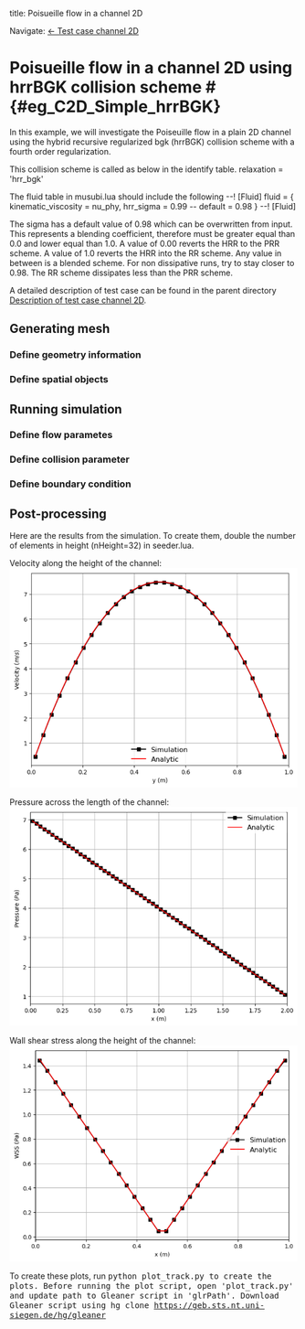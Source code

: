 title: Poisueille flow in a channel 2D

Navigate: [&larr; Test case channel 2D](../../index.html)

# Poisueille flow in a channel 2D using hrrBGK collision scheme # {#eg_C2D_Simple_hrrBGK}

In this example, we will investigate the Poiseuille flow in a plain 2D channel
using the hybrid recursive regularized bgk (hrrBGK) collision scheme with a
fourth order regularization.

This collision scheme is called as below in the identify table.
relaxation = 'hrr_bgk'

The fluid table in musubi.lua should include the following
--! [Fluid]
fluid = {
  kinematic_viscosity = nu_phy,
  hrr_sigma = 0.99 -- default = 0.98
}
--! [Fluid]

The sigma has a default value of 0.98 which can be overwritten from input. This
represents a blending coefficient, therefore must be greater equal than 0.0
and lower equal than 1.0. A value of 0.00 reverts the HRR to the PRR scheme.
A value of 1.0 reverts the HRR into the RR scheme. Any value in between
is a blended scheme. For non dissipative runs, try to stay closer to 0.98.
The RR scheme dissipates less than the PRR scheme.


A detailed description of test case can be found in the parent directory
[Description of test case channel 2D](../index.html).

## Generating mesh ##
### Define geometry information ###
### Define spatial objects ###

## Running simulation ##
### Define flow parametes ###
### Define collision parameter ###
### Define boundary condition ###
## Post-processing ##

Here are the results from the simulation. To create them, double the number of
elements in height (nHeight=32) in seeder.lua.

Velocity along the height of the channel:
![Velocity_Profile](media/Velocity_Profile.png)

Pressure across the length of the channel:
![Pressure_Profile](media/Pressure_Profile.png)

Wall shear stress along the height of the channel:
![WSS_Profile](media/WSS_Profile.png)

To create these plots, run <tt>python plot_track.py<tt> to create the plots.
Before running the plot script, open 'plot_track.py' and update path to
Gleaner script in 'glrPath'.
Download Gleaner script using
<tt>hg clone https://geb.sts.nt.uni-siegen.de/hg/gleaner</tt>
